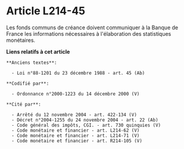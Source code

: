# Article L214-45

Les fonds communs de créance doivent communiquer à la Banque de France les informations nécessaires à l'élaboration des
statistiques monétaires.

**Liens relatifs à cet article**

	**Anciens textes**:

	  - Loi n°88-1201 du 23 décembre 1988 - art. 45 (Ab)

	**Codifié par**:

	  - Ordonnance n°2000-1223 du 14 décembre 2000 (V)

	**Cité par**:

	  - Arrêté du 12 novembre 2004 - art. 422-134 (V)
	  - Décret n°2004-1255 du 24 novembre 2004 - art. 22 (Ab)
	  - Code général des impôts, CGI. - art. 730 quinquies (V)
	  - Code monétaire et financier - art. L214-62 (V)
	  - Code monétaire et financier - art. L214-71 (V)
	  - Code monétaire et financier - art. R214-105 (V)
